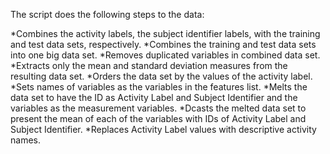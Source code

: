 The script does the following steps to the data:

*Combines the activity labels, the subject identifier labels, with the training and test data sets, respectively.
*Combines the training and test data sets into one big data set.
*Removes duplicated variables in combined data set.
*Extracts only the mean and standard deviation measures from the resulting data set.
*Orders the data set by the values of the activity label.
*Sets names of variables as the variables in the features list.
*Melts the data set to have the ID as Activity Label and Subject Identifier and the variables as the measurement variables.
*Dcasts the melted data set to present the mean of each of the variables with IDs of Activity Label and Subject Identifier.
*Replaces Activity Label values with descriptive activity names.
